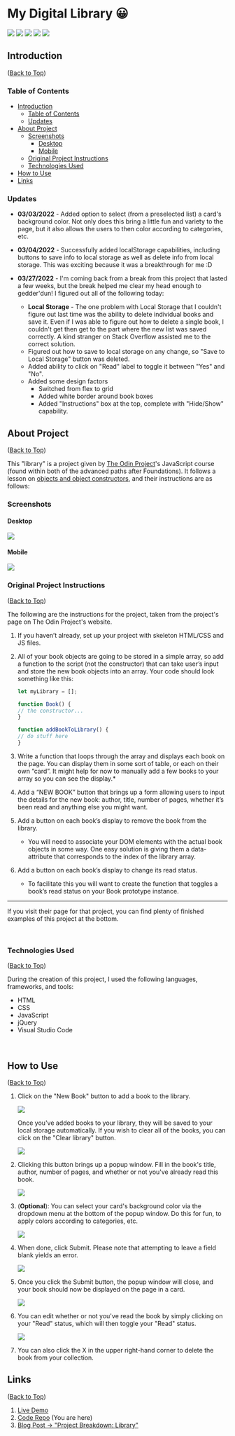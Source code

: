 # My Digital Library 😀
<img src="https://img.shields.io/github/release-date-pre/Risclover/TOP-Library?color=blueviolet" />
<img src="https://img.shields.io/w3c-validation/html?targetUrl=https%3A%2F%2Fvalidator.nu%2F%23l73c35" />
<img src="https://img.shields.io/github/repo-size/Risclover/TOP-Library?color=darkgreen" />
<img src="https://img.shields.io/github/last-commit/Risclover/TOP-Library?color=blue&style=flat-square"><img />
<img src="https://img.shields.io/github/commit-activity/m/Risclover/TOP-Library?color=teal&label=commits"><img />


## Introduction
([Back to Top](#my-digital-library-😀))
### Table of Contents
  - [Introduction](#introduction)
    - [Table of Contents](#table-of-contents)
    - [Updates](#updates)
  - [About Project](#about-project)
    - [Screenshots](#screenshots)
      - [Desktop](#desktop)
      - [Mobile](#mobile)
    - [Original Project Instructions](#original-project-instructions)
    - [Technologies Used](#technologies-used)
- [How to Use](#how-to-use)
- [Links](#links)

### Updates
* **03/03/2022** - Added option to select (from a preselected list) a card's background color. Not only does this bring a little fun and variety to the page, but it also allows the users to then color according to categories, etc.
  
* **03/04/2022** - Successfully added localStorage capabilities, including buttons to save info to local storage as well as delete info from local storage. This was exciting because it was a breakthrough for me :D
  
* **03/27/2022** - I'm coming back from a break from this project that lasted a few weeks, but the break helped me clear my head enough to gedder'dun! I figured out all of the following today:
    * **Local Storage** - The one problem with Local Storage that I couldn't figure out last time was the ability to delete individual books and save it. Even if I was able to figure out how to delete a single book, I couldn't get then get to the part where the new list was saved correctly. A kind stranger on Stack Overflow assisted me to the correct solution.
    * Figured out how to save to local storage on any change, so "Save to Local Storage" button was deleted.
    * Added ability to click on "Read" label to toggle it between "Yes" and "No".
    * Added some design factors
        * Switched from flex to grid
        * Added white border around book boxes
        * Added "Instructions" box at the top, complete with "Hide/Show" capability.

## About Project 
([Back to Top](#my-digital-library-😀))

This "library" is a project given by [The Odin Project](https:/www.theodinrpoject.org/)'s JavaScript course (found within both of the advanced paths after Foundations). It follows a lesson on [objects and object constructors](https://www.theodinproject.com/paths/full-stack-javascript/courses/javascript/lessons/objects-and-object-constructors), and their instructions are as follows:

### Screenshots

#### Desktop

<img src="./Images/desktop.png" />

#### Mobile

<img src="./Images/mobile_expand.png" />

<br />

### Original Project Instructions
([Back to Top](#my-digital-library-😀))

The following are the instructions for the project, taken from the project's page on The Odin Project's website.

1. If you haven’t already, set up your project with skeleton HTML/CSS and JS files.

2. All of your book objects are going to be stored in a simple array, so add a function to the script (not the constructor) that can take user’s input and store the new book objects into an array. Your code should look something like this:

    ```javascript
    let myLibrary = [];

    function Book() {
    // the constructor...
    }

    function addBookToLibrary() {
    // do stuff here
    }
    ```
3. Write a function that loops through the array and displays each book on the page. You can display them in some sort of table, or each on their own “card”. It might help for now to manually add a few books to your array so you can see the display.*

4. Add a “NEW BOOK” button that brings up a form allowing users to input the details for the new book: author, title, number of pages, whether it’s been read and anything else you might want.

5. Add a button on each book’s display to remove the book from the library.
   - You will need to associate your DOM elements with the actual book objects in some way. One easy solution is giving them a data-attribute that corresponds to the index of the library array.
6. Add a button on each book’s display to change its read status.
   - To facilitate this you will want to create the function that toggles a book’s read status on your Book prototype instance.
---
If you visit their page for that project, you can find plenty of finished examples of this project at the bottom.

<br />

### Technologies Used
([Back to Top](#my-digital-library-😀))

During the creation of this project, I used the following languages, frameworks, and tools:

* HTML
* CSS
* JavaScript
* jQuery
* Visual Studio Code

<br>

## How to Use
([Back to Top](#my-digital-library-😀))

1. Click on the "New Book" button to add a book to the library.

    <img src="./Images/new_book.png" />

    Once you've added books to your library, they will be saved to your local storage automatically. If you wish to clear all of the books, you can click on the "Clear library" button.

    <img src="./Images/clear_library.png" />

2. Clicking this button brings up a popup window. Fill in the book's title, author, number of pages, and whether or not you've already read this book.

    <img src="./Images/modal.png" />

3. (**Optional**): You can select your card's background color via the dropdown menu at the bottom of the popup window. Do this for fun, to apply colors according to categories, etc. 

    <img src="./Images/modal_colors.png" />

4. When done, click Submit. Please note that attempting to leave a field blank yields an error.

    <img src="./Images/modal_error.png" />

5. Once you click the Submit button, the popup window will close, and your book should now be displayed on the page in a card.

    <img src="./Images/book_card.png" />

6. You can edit whether or not you've read the book by simply clicking on your "Read" status, which will then toggle your "Read" status.

    <img src="./Images/book_card_yes.png" />

7. You can also click the X in the upper right-hand corner to delete the book from your collection.

## Links
([Back to Top](#my-digital-library-😀))
1. [Live Demo](https://risclover.github.io/TOP-Library)
2. [Code Repo](https://www.github.com/Risclover/TOP-Library) (You are here)
3. [Blog Post -> "Project Breakdown: Library"](https://risclover.github.io/)

